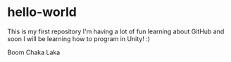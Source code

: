 # hello-world
This is my first repository
I'm having a lot of fun learning about GitHub and soon I will be learning how to program in Unity! :)

Boom Chaka Laka
